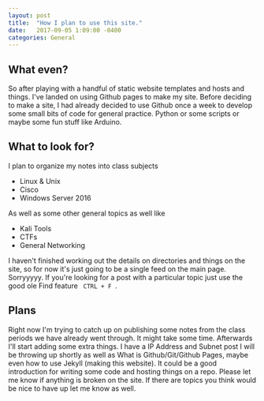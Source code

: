 ```yaml
---
layout: post
title:  "How I plan to use this site."
date:   2017-09-05 1:09:00 -0400
categories: General
---
```


## What even?
So after playing with a handful of static website templates and hosts and things. I've landed on using Github pages to make my site. Before deciding to make a site, I had already decided to use Github once a week to develop some small bits of code for general practice. Python or some scripts or maybe some fun stuff like Arduino. 

## What to look for?

I plan to organize my notes into class subjects
- Linux & Unix
- Cisco
- Windows Server 2016

As well as some other general topics as well like 
- Kali Tools
- CTFs 
- General Networking

I haven't finished working out the details on directories and things on the site, so for now it's just going to be a single feed on the main page. Sorryyyyy. If you're looking for a post with a particular topic just use the good ole Find feature <code> CTRL + F </code>. 

## Plans
Right now I'm trying to catch up on publishing some notes from the class periods we have already went through. It might take some time. Afterwards I'll start adding some extra things. I have a IP Address and Subnet post I will be throwing up shortly as well as What is Github/Git/Github Pages, maybe even how to use Jekyll (making this website). It could be a good introduction for writing some code and hosting things on a repo. Please let me know if anything is broken on the site. If there are topics you think would be nice to have up let me know as well. 

